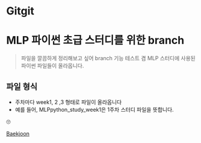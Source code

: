 Gitgit
======


# MLP 파이썬 초급 스터디를 위한 branch
> 파일을 깔끔하게 정리해보고 싶어 branch 기능 테스트 겸 MLP 스터디에 사용된 파이썬 파일들이 올라옵니다.

## 파일 형식
- 주차마다 week1, 2 ,3 형태로 파일이 올라옵니다
- 예를 들어, MLPpython_study_week1은 1주차 스터디 파일을 뜻합니다.

🙄

[Baekjoon](https://www.acmicpc.net/workbook/view/22713)